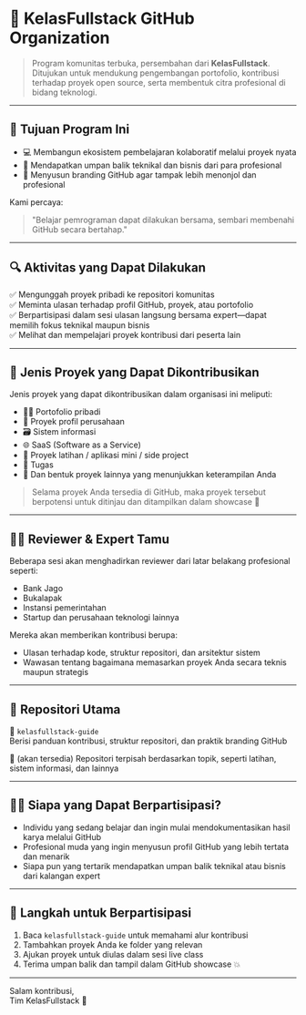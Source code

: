 # 🚀 KelasFullstack GitHub Organization

> Program komunitas terbuka, persembahan dari **KelasFullstack**. Ditujukan untuk mendukung pengembangan portofolio, kontribusi terhadap proyek open source, serta membentuk citra profesional di bidang teknologi.

---

## 🎯 Tujuan Program Ini

- 💻 Membangun ekosistem pembelajaran kolaboratif melalui proyek nyata
- 🧠 Mendapatkan umpan balik teknikal dan bisnis dari para profesional
- 💼 Menyusun branding GitHub agar tampak lebih menonjol dan profesional

Kami percaya:
> "Belajar pemrograman dapat dilakukan bersama, sembari membenahi GitHub secara bertahap."

---

## 🔍 Aktivitas yang Dapat Dilakukan

✅ Mengunggah proyek pribadi ke repositori komunitas  
✅ Meminta ulasan terhadap profil GitHub, proyek, atau portofolio  
✅ Berpartisipasi dalam sesi ulasan langsung bersama expert—dapat memilih fokus teknikal maupun bisnis  
✅ Melihat dan mempelajari proyek kontribusi dari peserta lain

---

## 🔧 Jenis Proyek yang Dapat Dikontribusikan

Jenis proyek yang dapat dikontribusikan dalam organisasi ini meliputi:

- 🧑‍💼 Portofolio pribadi
- 🏢 Proyek profil perusahaan
- 🗃️ Sistem informasi
- 🌐 SaaS (Software as a Service)
- 🎯 Proyek latihan / aplikasi mini / side project
- 🧪 Tugas 
- 🧩 Dan bentuk proyek lainnya yang menunjukkan keterampilan Anda

> Selama proyek Anda tersedia di GitHub, maka proyek tersebut berpotensi untuk ditinjau dan ditampilkan dalam showcase 🚀

---

## 🧑‍🏫 Reviewer & Expert Tamu

Beberapa sesi akan menghadirkan reviewer dari latar belakang profesional seperti:
- Bank Jago
- Bukalapak
- Instansi pemerintahan
- Startup dan perusahaan teknologi lainnya

Mereka akan memberikan kontribusi berupa:
- Ulasan terhadap kode, struktur repositori, dan arsitektur sistem
- Wawasan tentang bagaimana memasarkan proyek Anda secara teknis maupun strategis

---

## 📂 Repositori Utama

🔸 `kelasfullstack-guide`  
Berisi panduan kontribusi, struktur repositori, dan praktik branding GitHub

🔸 (akan tersedia) Repositori terpisah berdasarkan topik, seperti latihan, sistem informasi, dan lainnya

---

## 🧑‍💻 Siapa yang Dapat Berpartisipasi?

- Individu yang sedang belajar dan ingin mulai mendokumentasikan hasil karya melalui GitHub
- Profesional muda yang ingin menyusun profil GitHub yang lebih tertata dan menarik
- Siapa pun yang tertarik mendapatkan umpan balik teknikal atau bisnis dari kalangan expert

---

## 💬 Langkah untuk Berpartisipasi

1. Baca `kelasfullstack-guide` untuk memahami alur kontribusi  
2. Tambahkan proyek Anda ke folder yang relevan  
3. Ajukan proyek untuk diulas dalam sesi live class  
4. Terima umpan balik dan tampil dalam GitHub showcase 💥

---

Salam kontribusi,  
Tim KelasFullstack 🚀
